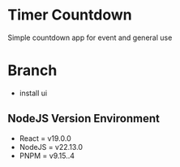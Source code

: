 # Timer Countdown

Simple countdown app for event and general use

# Branch 

- install ui

## NodeJS Version Environment

- React = v19.0.0
- NodeJS = v22.13.0
- PNPM = v9.15..4
